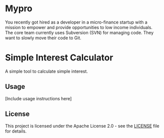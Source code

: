 # Mypro
You recently got hired as a developer in a micro-finance startup with a mission to empower and provide opportunities to low income individuals. The core team currently uses Subversion (SVN) for managing code. They want to slowly move their code to Git.
# Simple Interest Calculator

A simple tool to calculate simple interest.

## Usage

[Include usage instructions here]

## License

This project is licensed under the Apache License 2.0 - see the [LICENSE](LICENSE) file for details.
